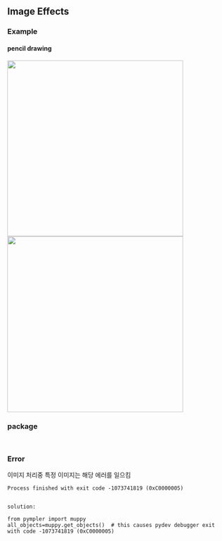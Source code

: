 ## Image Effects


### Example
#### pencil drawing
<img src="https://github.com/eunhatbe/pencil-drawing/blob/main/img/city.png" width="400" height="400"/>
<img src="https://github.com/eunhatbe/pencil-drawing/blob/main/pencilcity.png" width="400" height="400"/>




### package
```text


```

### Error

이미지 처리중 특정 이미지는 해당 에러를 일으킴
```text
Process finished with exit code -1073741819 (0xC0000005)


solution:

from pympler import muppy
all_objects=muppy.get_objects()  # this causes pydev debugger exit with code -1073741819 (0xC0000005)
```